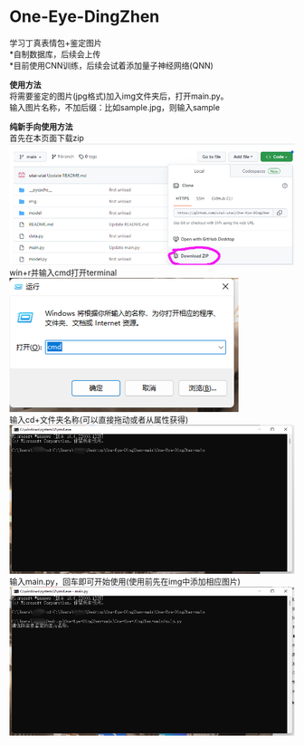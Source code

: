 # One-Eye-DingZhen
学习丁真表情包+鉴定图片  
*自制数据库，后续会上传  
*目前使用CNN训练，后续会试着添加量子神经网络(QNN)  

<strong>使用方法</strong>  
将需要鉴定的图片(jpg格式)加入img文件夹后，打开main.py。  
输入图片名称，不加后缀：比如sample.jpg，则输入sample

<strong>纯新手向使用方法</strong>  
首先在本页面下载zip  
![Aaron Swartz](https://github.com/utai-utai/One-Eye-DingZhen/raw/main/Res/1.png)  
win+r并输入cmd打开terminal  
![Aaron Swartz](https://github.com/utai-utai/One-Eye-DingZhen/raw/main/Res/2.png)  
输入cd+文件夹名称(可以直接拖动或者从属性获得)  
![Aaron Swartz](https://github.com/utai-utai/One-Eye-DingZhen/raw/main/Res/3.png)  
输入main.py，回车即可开始使用(使用前先在img中添加相应图片)
![Aaron Swartz](https://github.com/utai-utai/One-Eye-DingZhen/raw/main/Res/4.png)  
